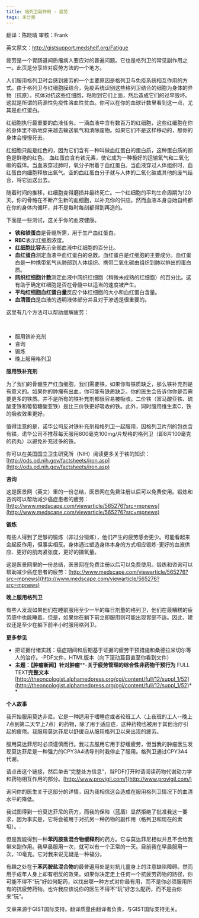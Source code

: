 ```yaml
---
title: 格列卫副作用 - 疲劳
tags: 未分类
---
```


翻译：陈晓晴 审核：Frank

英文原文：http://gistsupport.medshelf.org/Fatigue

疲劳是一个胃肠道间质瘤病人要应对的普遍问题。它也是格列卫的常见副作用之一。此页是分享应对疲劳方法的一个地方。

人们服用格列卫时会感到疲劳的一个主要原因是格列卫与免疫系统相互作用的方式。由于格列卫与红细胞膜结合，免疫系统识别这些格列卫结合的细胞为身体的异物（抗原）。抗体对抗这些红细胞，粘附到它们上面，然后造成它们的过早毁坏。这就是所谓的药源性免疫性溶血性贫血。你可以在你的血球计数里看到这一点，尤其是血红蛋白。

红细胞执行最重要的血液任务。一滴血液中含有数百万的红细胞，这些红细胞在你的身体里不断地穿来越去输送氧气和清除废物。如果它们不是这样移动的，那你的身体会慢慢死去。

红细胞只能是红色的，因为它们含有一种叫做血红蛋白的蛋白质，这种蛋白质的颜色是鲜艳的红色。 血红蛋白含有铁元素，使它成为一种极好的运输氧气和二氧化碳的载体。当血液穿过肺时，氧分子附着于血红蛋白。当血液穿过人体组织时，血红蛋白向细胞释放出氧气。空的血红蛋白分子就与人体的二氧化碳或其他的废气结合，将它运送出去。

随着时间的推移，红细胞变得磨损并最终死亡。一个红细胞的平均生命周期为120天。你的骨骼在不断产生新的血细胞，以补充你的供应。然而血液本身自始自终都在你的身体内循环，并不是每时每刻都得到再造的。

下面是一些测试，这关乎你的血液健康。

- **铁和铁蛋白**是骨髓所需，用于生产血红蛋白。
- **RBC**表示红细胞浓度。
- **红细胞比容**表示全部血液中红细胞的百分比。
- **血红蛋白**测定血液中血红蛋白的总数。血红蛋白是红细胞的主要成分。血红蛋白是一种携带氧气从肺部到人体组织、携带二氧化碳由组织到肺以排出的蛋白质。
- **网织红细胞计数**测定血液中网织红细胞（稍微未成熟的红细胞）的百分比。这有助于确定红细胞是否在骨髓中以适当的速度被产生。
- **平均红细胞血红蛋白量**反应个体红细胞的大小和血红蛋白含量。
- **血清蛋白**是血液的透明液体部分并且对于渗透是很重要的。

这里有几个方法可以帮助缓解疲劳：

&nbsp;

- 服用铁补充剂
- 咨询
- 锻炼
- 晚上服用格列卫

**服用铁补充剂**

为了我们的骨髓生产红血细胞，我们需要铁。如果你有铁质缺乏，那么铁补充剂是有意义的。如果你的肿瘤有出血，你可能有铁质缺乏。你的医生会告诉你你是否需要更多的铁质。并不是所有的铁补充剂都很容易被吸收。二价铁（富马酸亚铁、硫酸亚铁和葡萄糖酸亚铁）是比三价铁更好吸收的铁。此外，同时服用维生素C，铁的吸收效果更好。

值得注意的是，诺华公司反对铁补充剂和格列卫一起服用，因格列卫片剂的包衣含有铁。诺华公司不推荐每天服用800毫克100mg/片规格的格列卫（即8片100毫克的药丸）以避免补充过多的铁。

你可以在美国国立卫生研究所（NIH）阅读更多关于铁的知识：[http://ods.od.nih.gov/factsheets/iron.asp](http://ods.od.nih.gov/factsheets/iron.asp)

**咨询**

这是医景网（英文）里的一份总结，医景网在免费注册以后可以免费使用。锻炼和咨询可以帮助减少癌症患者的疲劳：[http://www.medscape.com/viewarticle/565276?src=mpnews](http://www.medscape.com/viewarticle/565276?src=mpnews)

**锻炼**

有些人得到了足够的锻炼（非过分锻炼），他们产生的疲劳感会更少。可能看起来会起反作用，但事实相反。身体通过塑造身体本身的方式相应锻炼-更好的血液供应、更好的肌肉紧张度，更好的摄氧量。

这是医景网里的一份总结，医景网在免费注册以后可以免费使用。锻炼和咨询可以帮助减少癌症患者的疲劳：[http://www.medscape.com/viewarticle/565276?src=mpnews](http://www.medscape.com/viewarticle/565276?src=mpnews)

**晚上服用格列卫**

有些人发现如果他们在睡前服用至少一半的每日剂量的格列卫，他们在最糟糕的疲劳感中也能睡着。但是，如果你在躺下前立即服用则可能出现胃部不适。因此，建议还是至少在躺下前半小时服用格列卫。

**更多参见**

- 把证据付诸实践：癌症期间和后期基于证据的疲劳干预措施和桑德拉米切尔等人的治疗。-PDF文件，HTML版本（向下滚动篇目直至你看到文件）
- **主题：【肿瘤新闻】针对肿瘤****-****关于疲劳管理的综合性非药物干预行为**** FULL TEXT****完整文本****[http://theoncologist.alphamedpress.org/cgi/content/full/12/suppl_1/52](http://theoncologist.alphamedpress.org/cgi/content/full/12/suppl_1/52)**

**个人故事**

我开始服用莫达非尼。它是一种适用于嗜睡症或者轮班工人（上夜班的工人--晚上7点到第二天早上7点）的药物，除了用于适应症，这种药物也被用于其他治疗引起的疲倦。我服用莫达菲尼以舒缓自从服用格列卫以来出现的疲劳。

服用莫达菲尼时必须谨慎而行。我过去服用它用于舒缓疲劳，但当我的肿瘤医生发现莫达菲尼是一种强力的CPY3A4诱导剂时我停止了服用。格列卫通过CPY3A4代谢。

请点击这个链接，然后单击“完整处方信息”，当PDF打开时请阅读药物代谢动力学和药物相互作用的部分。[http://www.provigil.com/](http://www.provigil.com/)

询问你的医生关于这部分的详情，因为我相信这会造成在服用格列卫情况下的血清水平的降低。

我试图得到一份莫达菲尼的药方，而我的保险（蓝盾）显然拒绝了批准我这一要求，因为事实是，它将会被用于对抗另一种药物的副作用（格列卫和现在的索坦）。.

但是我能得到一种**苯丙胺盐混合物缓释剂**的药方。它与莫达菲尼相似并且不会给我带来副作用。我早晨服用一次，就可以有一个正常的一天。目前我在早晨服用一次，10毫克。它对我来说无疑是一种福分。

有趣之处在于**苯丙胺盐混合物**的最普遍用处是对抗儿童身上的注意缺陷障碍。然而用于成年人身上却有相反的效果。如果你决定走上任何一个抗疲劳药物的路径，你可能不得不“玩”好如何配药，以找出哪一种方式对你最有用，而不是你必须服用所有的抗疲劳药物。也许我应该说你的医生不得不“玩”好怎么配药，而不是由你来“玩”。

文章来源于GIST国际支持。翻译质量由翻译者负责，与GIST国际支持无关。

&nbsp;

